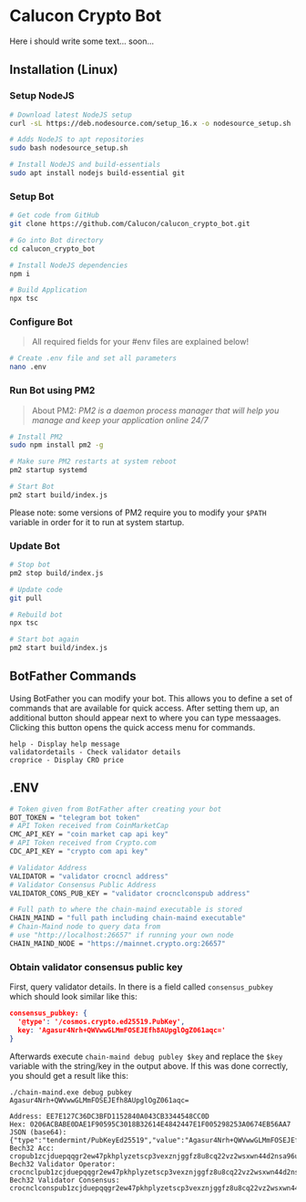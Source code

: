 # Calucon Crypto Bot

Here i should write some text... soon...

## Installation (Linux)

### Setup NodeJS

```sh
# Download latest NodeJS setup
curl -sL https://deb.nodesource.com/setup_16.x -o nodesource_setup.sh

# Adds NodeJS to apt repositories
sudo bash nodesource_setup.sh

# Install NodeJS and build-essentials
sudo apt install nodejs build-essential git
```

### Setup Bot

```sh
# Get code from GitHub
git clone https://github.com/Calucon/calucon_crypto_bot.git

# Go into Bot directory
cd calucon_crypto_bot

# Install NodeJS dependencies
npm i

# Build Application
npx tsc
```

### Configure Bot

> All required fields for your #env files are explained below!

```sh
# Create .env file and set all parameters
nano .env
```

### Run Bot using PM2

> About PM2: _PM2 is a daemon process manager that will help you manage and keep your application online 24/7_

```sh
# Install PM2
sudo npm install pm2 -g

# Make sure PM2 restarts at system reboot
pm2 startup systemd

# Start Bot
pm2 start build/index.js
```

Please note: some versions of PM2 require you to modify your `$PATH` variable in order for it to run at system startup.

### Update Bot

```sh
# Stop bot
pm2 stop build/index.js

# Update code
git pull

# Rebuild bot
npx tsc

# Start bot again
pm2 start build/index.js
```

## BotFather Commands

Using BotFather you can modify your bot. This allows you to define a set of commands that are available for quick access.
After setting them up, an additional button should appear next to where you can type messaages. Clicking this button opens the quick access menu for commands.

```*
help - Display help message
validatordetails - Check validator details
croprice - Display CRO price
```

## .ENV

```sh
# Token given from BotFather after creating your bot
BOT_TOKEN = "telegram bot token"
# API Token received from CoinMarketCap
CMC_API_KEY = "coin market cap api key"
# API Token received from Crypto.com
CDC_API_KEY = "crypto com api key"

# Validator Address
VALIDATOR = "validator crocncl address"
# Validator Consensus Public Address
VALIDATOR_CONS_PUB_KEY = "validator crocnclconspub address"

# Full path to where the chain-maind executable is stored
CHAIN_MAIND = "full path including chain-maind executable"
# Chain-Maind node to query data from
# use "http://localhost:26657" if running your own node
CHAIN_MAIND_NODE = "https://mainnet.crypto.org:26657"
```

### Obtain validator consensus public key

First, query validator details. In there is a field called `consensus_pubkey` which should look similar like this:  

```json
consensus_pubkey: {
  '@type': '/cosmos.crypto.ed25519.PubKey',
  key: 'Agasur4Nrh+QWVwwGLMmFOSEJEfh8AUpglOgZ061aqc='
}
```

Afterwards execute `chain-maind debug publey $key` and replace the `$key` variable with the string/key in the output above.
If this was done correctly, you should get a result like this:

```*
./chain-maind.exe debug pubkey Agasur4Nrh+QWVwwGLMmFOSEJEfh8AUpglOgZ061aqc=

Address: EE7E127C36DC3BFD1152840A043CB3344548CC0D
Hex: 0206ACBABE0DAE1F90595C3018B32614E4842447E1F005298253A0674EB56AA7
JSON (base64): {"type":"tendermint/PubKeyEd25519","value":"Agasur4Nrh+QWVwwGLMmFOSEJEfh8AUpglOgZ061aqc="}
Bech32 Acc: cropub1zcjduepqqgr2ew47pkhplyzetscp3vexznjggfz8u8cq22vz2wsxwn44d2nsa96u7u
Bech32 Validator Operator: crocnclpub1zcjduepqqgr2ew47pkhplyzetscp3vexznjggfz8u8cq22vz2wsxwn44d2nsxrny99
Bech32 Validator Consensus: crocnclconspub1zcjduepqqgr2ew47pkhplyzetscp3vexznjggfz8u8cq22vz2wsxwn44d2ns2nrf0r
```
